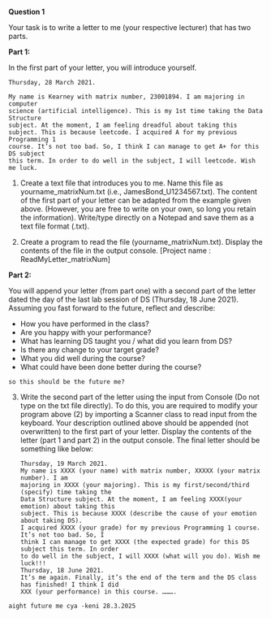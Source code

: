 **Question 1**

Your task is to write a letter to me (your respective lecturer) that has two parts.

**Part 1:**

In the first part of your letter, you will introduce yourself.
```
Thursday, 28 March 2021.

My name is Kearney with matrix number, 23001894. I am majoring in computer 
science (artificial intelligence). This is my 1st time taking the Data Structure
subject. At the moment, I am feeling dreadful about taking this
subject. This is because leetcode. I acquired A for my previous Programming 1 
course. It’s not too bad. So, I think I can manage to get A+ for this DS subject
this term. In order to do well in the subject, I will leetcode. Wish me luck.
```

1. Create a text file that introduces you to me. Name this file as yourname_matrixNum.txt (i.e.,
   JamesBond_U1234567.txt). The content of the first part of your letter can be adapted from
   the example given above. (However, you are free to write on your own, so long you retain
   the information). Write/type directly on a Notepad and save them as a text file format (.txt).


2. Create a program to read the file (yourname_matrixNum.txt). Display the contents of the file
   in the output console. [Project name : ReadMyLetter_matrixNum]

**Part 2:**

You will append your letter (from part one) with a second part of the letter dated the day of the
last lab session of DS (Thursday, 18 June 2021). Assuming you fast forward to the future, reflect
and describe:

- How you have performed in the class?
- Are you happy with your performance?
- What has learning DS taught you / what did you learn from DS?
- Is there any change to your target grade? 
- What you did well during the course?
- What could have been done better during the course?

`so this should be the future me?`


3. Write the second part of the letter using the input from Console (Do not type on the txt file
   directly). To do this, you are required to modify your program above (2) by importing a
   Scanner class to read input from the keyboard. Your description outlined above should be
   appended (not overwritten) to the first part of your letter. Display the contents of the letter
   (part 1 and part 2) in the output console. The final letter should be something like below:
   ```
   Thursday, 19 March 2021.
   My name is XXXX (your name) with matrix number, XXXXX (your matrix number). I am
   majoring in XXXX (your majoring). This is my first/second/third (specify) time taking the
   Data Structure subject. At the moment, I am feeling XXXX(your emotion) about taking this
   subject. This is because XXXX (describe the cause of your emotion about taking DS).
   I acquired XXXX (your grade) for my previous Programming 1 course. It’s not too bad. So, I
   think I can manage to get XXXX (the expected grade) for this DS subject this term. In order
   to do well in the subject, I will XXXX (what will you do). Wish me luck!!!
   Thursday, 18 June 2021.
   It’s me again. Finally, it’s the end of the term and the DS class has finished! I think I did
   XXX (your performance) in this course. ……….
   ```
   
`aight future me cya -keni 28.3.2025`